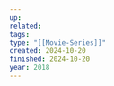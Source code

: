 ```yaml
---
up: 
related: 
tags: 
type: "[[Movie-Series]]"
created: 2024-10-20
finished: 2024-10-20
year: 2018
---
```

